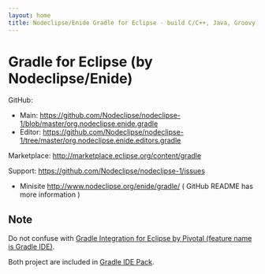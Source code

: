 ```yaml
---
layout: home
title: Nodeclipse/Enide Gradle for Eclipse - build C/C++, Java, Groovy, Android projects in Eclipse
---
```


# Gradle for Eclipse (by Nodeclipse/Enide)

<p></p>

GitHub: 
- Main: <https://github.com/Nodeclipse/nodeclipse-1/blob/master/org.nodeclipse.enide.gradle> 
- Editor: <https://github.com/Nodeclipse/nodeclipse-1/tree/master/org.nodeclipse.enide.editors.gradle> 

Marketplace: <http://marketplace.eclipse.org/content/gradle>

Support: <https://github.com/Nodeclipse/nodeclipse-1/issues>

- Minisite <http://www.nodeclipse.org/enide/gradle/>
( GitHub README has more information )

## Note

Do not confuse with
<a href="http://marketplace.eclipse.org/content/gradle-integration-eclipse">Gradle Integration for Eclipse by Pivotal (feature name is Gradle IDE)</a>.

Both project are included in [Gradle IDE Pack](http://marketplace.eclipse.org/content/gradle-ide-pack).
